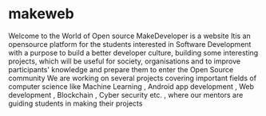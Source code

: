 # makeweb
Welcome to the World of Open source
MakeDeveloper is a website 
Itis an opensource platform  for the students interested in Software Development with a purpose to build a better developer culture, building some interesting projects, which will be useful for society, organisations and to improve participants' knowledge and prepare them to enter the Open Source community
We are working on several projects covering important fields of computer science like Machine Learning , Android app development , Web development , Blockchain  , Cyber security etc. ,  where our mentors are guiding students in making their projects